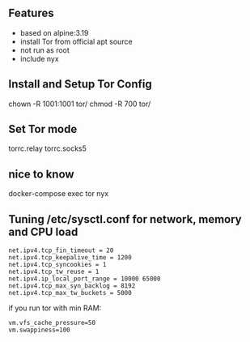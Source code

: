 ## Features
- based on alpine:3.19
- install Tor from official apt source
- not run as root
- include nyx

## Install and Setup Tor Config
chown -R 1001:1001 tor/
chmod -R 700 tor/

## Set Tor mode
torrc.relay
torrc.socks5

## nice to know
docker-compose exec tor nyx

##  Tuning /etc/sysctl.conf for network, memory and CPU load
```
net.ipv4.tcp_fin_timeout = 20
net.ipv4.tcp_keepalive_time = 1200
net.ipv4.tcp_syncookies = 1
net.ipv4.tcp_tw_reuse = 1
net.ipv4.ip_local_port_range = 10000 65000
net.ipv4.tcp_max_syn_backlog = 8192
net.ipv4.tcp_max_tw_buckets = 5000

```
if you run tor with min RAM:
```
vm.vfs_cache_pressure=50
vm.swappiness=100
```
